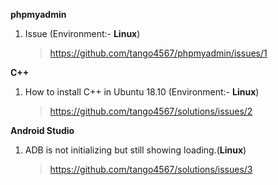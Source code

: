 
**phpmyadmin**
  1. Issue (Environment:- **Linux**) 
      > https://github.com/tango4567/phpmyadmin/issues/1


**C++**
  1. How to install C++ in Ubuntu 18.10 (Environment:- **Linux**) 
      > https://github.com/tango4567/solutions/issues/2
      
**Android Studio**
  1. ADB is not initializing but still showing loading.(**Linux**)
      > https://github.com/tango4567/solutions/issues/3
